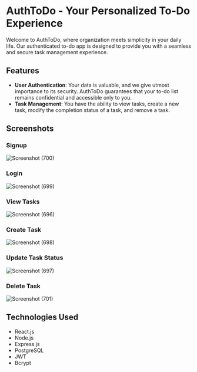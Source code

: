 # AuthToDo - Your Personalized To-Do Experience

Welcome to AuthToDo, where organization meets simplicity in your daily life. Our authenticated to-do app is designed to provide you with a seamless and secure task management experience.

## Features

- **User Authentication**: Your data is valuable, and we give utmost importance to its security. AuthToDo guarantees that your to-do list remains confidential and accessible only to you.
- **Task Management**: You have the ability to view tasks, create a new task, modify the completion status of a task, and remove a task.

## Screenshots

### Signup

![Screenshot (700)](https://github.com/kishanlalchoudhary/AuthToDo/assets/107745828/336bc590-f135-4c29-acc9-24014d7bc2cf)

### Login

![Screenshot (699)](https://github.com/kishanlalchoudhary/AuthToDo/assets/107745828/c6017853-d242-4f9c-bdf7-176adf275354)

### View Tasks

![Screenshot (696)](https://github.com/kishanlalchoudhary/AuthToDo/assets/107745828/918b13f4-9dd7-40e2-af6a-dd14c61163d6)

### Create Task

![Screenshot (698)](https://github.com/kishanlalchoudhary/AuthToDo/assets/107745828/d44faf9a-5ff9-468c-b02d-8953a81c029f)

### Update Task Status

![Screenshot (697)](https://github.com/kishanlalchoudhary/AuthToDo/assets/107745828/05708ceb-f084-468e-ac99-712304faf042)

### Delete Task

![Screenshot (701)](https://github.com/kishanlalchoudhary/AuthToDo/assets/107745828/b59343e2-0393-4442-8c77-5e39a2497017)

## Technologies Used

- React.js
- Node.js
- Express.js
- PostgreSQL
- JWT
- Bcrypt
